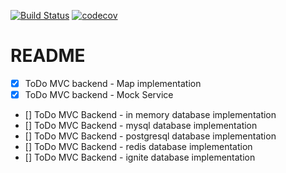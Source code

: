 
[![Build Status](https://travis-ci.org/evenhumble/todo-explore.svg?branch=master)](https://github.com/evenhumble/todo-explore)
[![codecov](https://codecov.io/gh/evenhumble/todo-explore/branch/master/graph/badge.svg)](https://codecov.io/gh/evenhumble/todo-explore)

# README

- [X] ToDo MVC backend - Map implementation
- [X] ToDo MVC backend - Mock Service
- [] ToDo MVC Backend - in memory database implementation
- [] ToDo MVC Backend - mysql database implementation
- [] ToDo MVC Backend - postgresql database implementation
- [] ToDo MVC Backend - redis database implementation
- [] ToDo MVC Backend - ignite database implementation
 